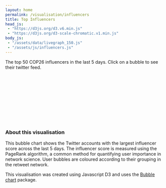 ```yaml
---
layout: home
permalink: /visualisation/influencers
title: Top Influencers
head_js:
 - "https://d3js.org/d3.v6.min.js"
 - "https://d3js.org/d3-scale-chromatic.v1.min.js"
body_js:
 - "/assets/data/livegraph_150.js"
 - "/assets/js/influencers.js"
---
```


<p class="text-center"> The top 50 COP26 influencers in the last 5 days. Click on a bubble to see their twitter feed.</p>

<svg></svg>

### About this visualisation

This bubble chart shows the Twitter accounts with the largest influencer score across the last 5 days. The influencer score is measured using the PageRank algorithm, a common method for quantifying user importance in network science. User bubbles are coloured according to their grouping in the retweet network.

This visualisation was created using Javascript D3 and uses the <a href="https://observablehq.com/@d3/bubble-chart?collection=@d3/charts" target="_blank">Bubble chart</a> package.
